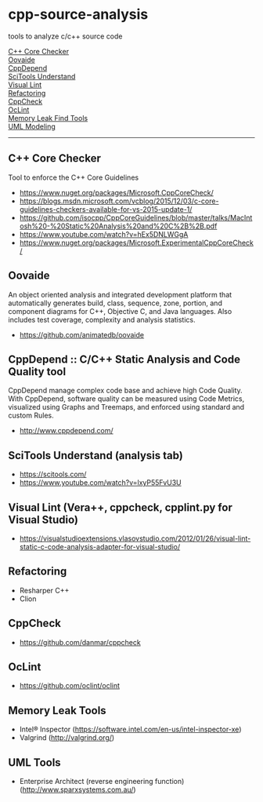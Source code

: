 # cpp-source-analysis
tools to analyze c/c++ source code

[C++ Core Checker](#a1)<br />
[Oovaide](#ab)<br>
[CppDepend](#a2)<br />
[SciTools Understand](#a3)<br />
[Visual Lint](#a4)<br />
[Refactoring](#a5)<br />
[CppCheck](#a6)<br />
[OcLint](#a7)<br />
[Memory Leak Find Tools](#a8)<br />
[UML Modeling](#a9)<br />

----------

<a name="a1"></a>C++ Core Checker
----------------
Tool to enforce the C++ Core Guidelines

 - https://www.nuget.org/packages/Microsoft.CppCoreCheck/
 - https://blogs.msdn.microsoft.com/vcblog/2015/12/03/c-core-guidelines-checkers-available-for-vs-2015-update-1/
 - https://github.com/isocpp/CppCoreGuidelines/blob/master/talks/MacIntosh%20-%20Static%20Analysis%20and%20C%2B%2B.pdf
 - https://www.youtube.com/watch?v=hEx5DNLWGgA
 - https://www.nuget.org/packages/Microsoft.ExperimentalCppCoreCheck/


<a name="ab"></a>Oovaide
--------------------------------------------------------
An object oriented analysis and integrated development platform that automatically generates build, class, sequence, zone, portion, and component diagrams for C++, Objective C, and Java languages. Also includes test coverage, complexity and analysis statistics.

 - https://github.com/animatedb/oovaide

<a name="a2"></a>CppDepend :: C/C++ Static Analysis and Code Quality tool
--------------------------------------------------------
CppDepend manage complex code base and achieve high Code Quality. With CppDepend, software quality can be measured using Code Metrics, visualized using Graphs and Treemaps, and enforced using standard and custom Rules.

 - http://www.cppdepend.com/

<a name="a3"></a>SciTools Understand (analysis tab)
----------------------------------

 - https://scitools.com/
 - https://www.youtube.com/watch?v=lxyP55FvU3U

<a name="a4"></a>Visual Lint (Vera++, cppcheck, cpplint.py for Visual Studio)
------------------------------------------------------------

 - https://visualstudioextensions.vlasovstudio.com/2012/01/26/visual-lint-static-c-code-analysis-adapter-for-visual-studio/

<a name="a5"></a>Refactoring
-----------
 - Resharper C++
 - Clion

<a name="a6"></a>CppCheck
-----------
 - https://github.com/danmar/cppcheck
 
<a name="a7"></a>OcLint
-----------
 - https://github.com/oclint/oclint 

<a name="a8"></a>Memory Leak Tools
-----------
 - Intel® Inspector (https://software.intel.com/en-us/intel-inspector-xe)
 - Valgrind (http://valgrind.org/)

<a name="a9"></a>UML Tools
-----------
 - Enterprise Architect (reverse engineering function) (http://www.sparxsystems.com.au/)
 
